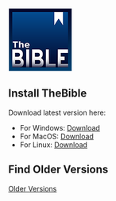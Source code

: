![TheBibleLogo](/thbible-icon.png)
## Install TheBible
Download latest version here:
 * For Windows: [Download](https://github.com/saw-jan/thebible-releases/releases/latest/download/the_bible_setup_v1.2.0.exe)
 * For MacOS: [Download]()
 * For Linux: [Download](https://github.com/saw-jan/thebible-releases/releases/latest/download/the_bible_setup_v1.2.0.deb)

## Find Older Versions
[Older Versions](https://github.com/saw-jan/thebible-releases/releases/)
